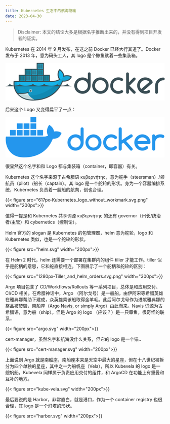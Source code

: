```yaml
---
title: Kubernetes 生态中的航海隐喻
date: 2023-04-30
---
```


> Disclaimer: 本文的结论大多是根据名字推断出来的，并没有得到项目开发者的证实。

Kubernetes 在 2014 年 9 月发布，在这之前 Docker 已经大行其道了。Docker 发布于 2013 年，意为码头工人，其 logo 是个鲸鱼驮着一些集装箱。

![File:Docker (container engine) logo.svg](./610px-Docker_(container_engine)_logo.svg.png)

后来这个 Logo 又变得扁平了一点：

![File:Docker logo.svg](./512px-Docker_logo.svg.png)

很显然这个名字和和 Logo 都与集装箱（container，即容器）有关。

Kubernetes 这个名字来源于古希腊语 κυβερνήτης，意为舵手（steersman）/领航员（pilot）/船长（captain）。其 logo 是一个舵轮的形状。身为一个容器编排系统，Kubernetes 负责着一艘船的航向，倒也合理。

{{< figure src="617px-Kubernetes_logo_without_workmark.svg.png" width="200px">}}

值得一提是和 Kubernetes 共享词源 κυβερνήτης 的还有 governor（州长/统治者/主管）和 cybernetics（控制论）。

Helm 官方的 slogan 是 Kubernetes 的包管理器，helm 意为舵轮，logo 和 Kubernetes 类似，也是一个舵轮的形状。

{{< figure src="helm.svg" width="200px">}}

在 Helm 2 时代，helm 还需要一个部署在集群内的组件 tiller 才能工作。tiller 似乎是舵柄的意思，它和舵直接相连。下图展示了一个舵柄和舵轮的区别：

{{< figure src="1280px-Tiller_and_helm_orders.svg.png" width="300px">}}

Argo 项目包含了 CD/Workflows/Rollouts 等一系列项目，总体是和应用交付、CI/CD 相关。在希腊神话中，Argo （阿尔戈号）是一艘船，由伊阿宋等希腊英雄在雅典娜帮助下建成，众英雄乘该船取得金羊毛。此后阿尔戈号作为进献雅典娜的祭品被焚毁，南船座（Argo Navis, or simply Argo）由此而来。Navis 词源为古希腊语，意为船（ship）。但是 Argo 的 logo （应该？）是一只章鱼，很奇怪的联系..

{{< figure src="argo.svg" width="200px">}}

cert-manager，虽然名字和航海没什么关系，但它的 logo 是一个锚..

{{< figure src="cert-manager.svg" width="200px">}}

上面说到 Argo 就是南船座，南船座本来是天空中最大的星座，但在十八世纪被拆分为四个单独的星座，其中之一为船帆座（Vela），所以 Kubevela 的 logo 是一艘帆船。Kubevela 同样属于负责应用交付的组件，和 ArgoCD 在功能上有重叠和互补的地方。

{{< figure src="kube-vela.svg" width="200px">}}

最后要说的是 Harbor，非常直白，就是港口，作为一个 container registry 也很合理，其 logo 是一个灯塔的形状。

{{< figure src="harbor.svg" width="200px">}}
